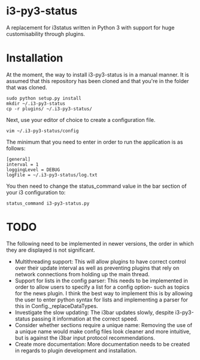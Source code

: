 i3-py3-status
=============

A replacement for i3status written in Python 3 with support for huge customisability through plugins.

Installation
=============

At the moment, the way to install i3-py3-status is in a manual manner. It is assumed that this repository has been
cloned and that you're in the folder that was cloned.

    sudo python setup.py install
    mkdir ~/.i3-py3-status
    cp -r plugins/ ~/.i3-py3-status/
    
Next, use your editor of choice to create a configuration file.

    vim ~/.i3-py3-status/config
    
The minimum that you need to enter in order to run the application is as follows:

    [general]
    interval = 1
    loggingLevel = DEBUG
    logFile = ~/.i3-py3-status/log.txt
  
You then need to change the status_command value in the bar section of your i3 configuration to:

    status_command i3-py3-status.py

TODO
=============

The following need to be implemented in newer versions, the order in which they are displayed is not significant.
- Multithreading support: This will allow plugins to have correct control over their update interval as well as 
preventing plugins that rely on network connections from holding up the main thread.
- Support for lists in the config parser: This needs to be implemented in order to allow users to specify a list
for a config option- such as topics for the news plugin. I think the best way to implement this is by allowing
the user to enter python syntax for lists and implementing a parser for this in Config._replaceDataTypes.
- Investigate the slow updating: The i3bar updates slowly, despite i3-py3-status passing it information at the
correct speed.
- Consider whether sections require a unique name: Removing the use of a unique name would make config files look
cleaner and more intuitive, but is against the i3bar input protocol recommendations.
- Create more documentation: More documentation needs to be created in regards to plugin development and installation.
